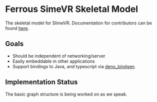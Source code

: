 # Ferrous SimeVR Skeletal Model

The skeletal model for SlimeVR. Documentation for contributors can be found
[here](https://thebutlah.github.io/ferrous_slimevr/skeletal_model/).

## Goals
* Should be independent of networking/server
* Easily embeddable in other applications
* Support bindings to Java, and typescript via
  [deno_bindgen](https://github.com/denoland/deno_bindgen).

## Implementation Status
The basic graph structure is being worked on as we speak.
